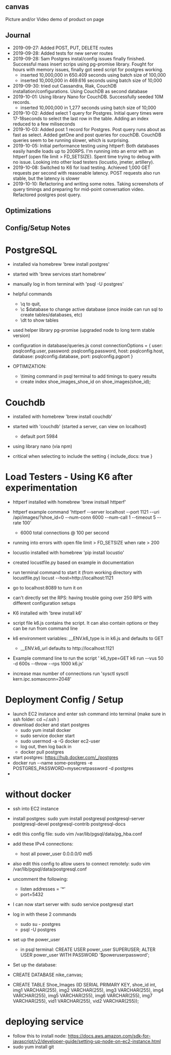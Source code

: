 ## canvas
Picture and/or Video demo of product on page



## Journal
- 2019-09-27: Added POST, PUT, DELETE routes
- 2019-09-28: Added tests for new server routes
- 2019-09-28: 5am Postgres instal/config issues finally finished.  Successful mass insert scrips using pg-promise library.  Fought for hours with memory issues, finally got seed script for postgres working.
  - inserted 10,000,000 in 650.409 seconds using batch size of 100,000
  - inserted 10,000,000 in 469.616 seconds using batch size of 10,000
- 2019-09-30: tried out Cassandra, Riak, CouchDB installation/configurations.  Using CouchDB as second database
- 2019-10-01: Using library Nano for CouchDB.  Successfully seeded 10M records.
  - inserted 10,000,000 in 1,277 seconds using batch size of 10,000
- 2019-10-02: Added select 1 query for Postgres.  Initial query times were 17-18seconds to select the last row in the table.  Adding an index reduced to a few miliseconds
- 2019-10-03: Added post 1 record for Postgres.  Post query runs about as fast as select.  Added getOne and post queries for couchDB.  CouchDB queries seem to be running slower, which is surprising.
- 2019-10-05: Initial performance testing using httperf: Both databases easily handle loads up to 200RPS.  I'm running into an error with an httperf (open file limit > FD_SETSIZE).  Spent time trying to debug with no issue.  Looking into other load testers (locustio, jmeter, artillery).
- 2019-10-08: Switched to K6 for load testing.  Achieved 1,000 GET requests per second with reasonable latency.  POST requests also run stable, but the latency is slower
- 2019-10-10: Refactoring and writing some notes.  Taking screenshots of query timings and preparing for mid-point conversation video.  Refactored postgres post query.


## Optimizations



## Config/Setup Notes

# PostgreSQL
- installed via homebrew 'brew install postgres'
- started with 'brew services start homebrew'
- manually log in from terminal with  'psql -U postgres'
- helpful commands 
    - \q to quit, 
    - \c $database to change active database (once inside can run sql to create tables/databases, etc)
    - \dt to show tables
- used helper library pg-promise (upgraded node to long term stable version)

- configuration in database/queries.js
const connectionOptions = {
  user: psqlconfig.user,
  password: psqlconfig.password,
  host: psqlconfig.host,
  database: psqlconfig.database,
  port: psqlconfig.pgport
}

- OPTIMIZATION:
  - \timing command in psql terminal to add timings to query results
  - create index shoe_images_shoe_id on shoe_images(shoe_id);


# Couchdb
- installed with homebrew 'brew install couchdb'
- started with 'couchdb' (started a server, can view on localhost)
  - default port 5984

- using library nano (via npm) 
- critical when selecting to include the setting { include_docs: true }

# Load Testers - Using K6 after experimentation

-  httperf installed with homebrew 'brew instsall httperf' 
  - httperf example command 'httperf --server localhost --port 1121 --uri /api/images/?shoe_id=0 --num-conn 6000 --num-call 1 --timeout 5 --rate 100'
    - 6000 total connections @ 100 per second
  - running into errors with open file limit > FD_SETSIZE when rate > 200

- locustio installed with homebrew 'pip install locustio' 
- created locustfile.py based on example in documentation
- run terminal command to start it (from working directory with locustfile.py) locust --host=http://localhost:1121
- go to localhost:8089 to turn it on
- can't directly set the RPS: having trouble going over 250 RPS with different configuration setups

- K6 installed with 'brew install k6'
- script file k6.js contains the script.  It can also  contain options or they can be run from command line
- k6 environment variables: __ENV.k6_type is in k6.js and defaults to GET
  - __ENV.k6_url defaults to http://localhost:1121
- Example command line to run the script ' k6_type=GET k6 run --vus 50 -d 600s --throw --rps 1000 k6.js'
- increase max number of connections run 'sysctl sysctl kern.ipc.somaxconn=2048'


# Deployment Config / Setup
- launch EC2 instance and enter ssh command into terminal (make sure in ssh folder: cd ~/.ssh )
- download docker and start postgres
  - sudo yum install docker
  - sudo service docker start
  - sudo usermod -a -G docker ec2-user
  - log out, then log back in
  - docker pull postgres
- start postgres: https://hub.docker.com/_/postgres
- docker run --name some-postgres -e POSTGRES_PASSWORD=mysecretpassword -d postgres
- 

# without docker
 - ssh into EC2 instance
 - install postgres: sudo yum install postgresql postgresql-server postgresql-devel postgresql-contrib postgresql-docs
 - edit this config file: sudo vim /var/lib/pgsql/data/pg_hba.conf
  - add these IPv4 connections:
    - host  all  power_user  0.0.0.0/0  md5

 - also edit this config to allow users to connect remotely: sudo vim /var/lib/pgsql/data/postgresql.conf
  - uncomment the following: 
    - listen addresses = '*' 
    - port=5432
- I can now start server with: sudo service postgresql start
- log in with these 2 commands
  - sudo su - postgres
  - psql -U postgres
- set up the power_user
  - in psql terminal: CREATE USER power_user SUPERUSER; ALTER USER power_user WITH PASSWORD '$poweruserpassword';
- Set up the database:
- CREATE DATABASE nike_canvas;
- CREATE TABLE Shoe_Images (ID SERIAL PRIMARY KEY, shoe_id int, img1 VARCHAR(255), img2 VARCHAR(255), img3 VARCHAR(255), img4 VARCHAR(255), img5 VARCHAR(255), img6 VARCHAR(255), img7 VARCHAR(255), vid1 VARCHAR(255), vid2 VARCHAR(255));

# deploying service
- follow this to install node: https://docs.aws.amazon.com/sdk-for-javascript/v2/developer-guide/setting-up-node-on-ec2-instance.html
- sudo yum install git
